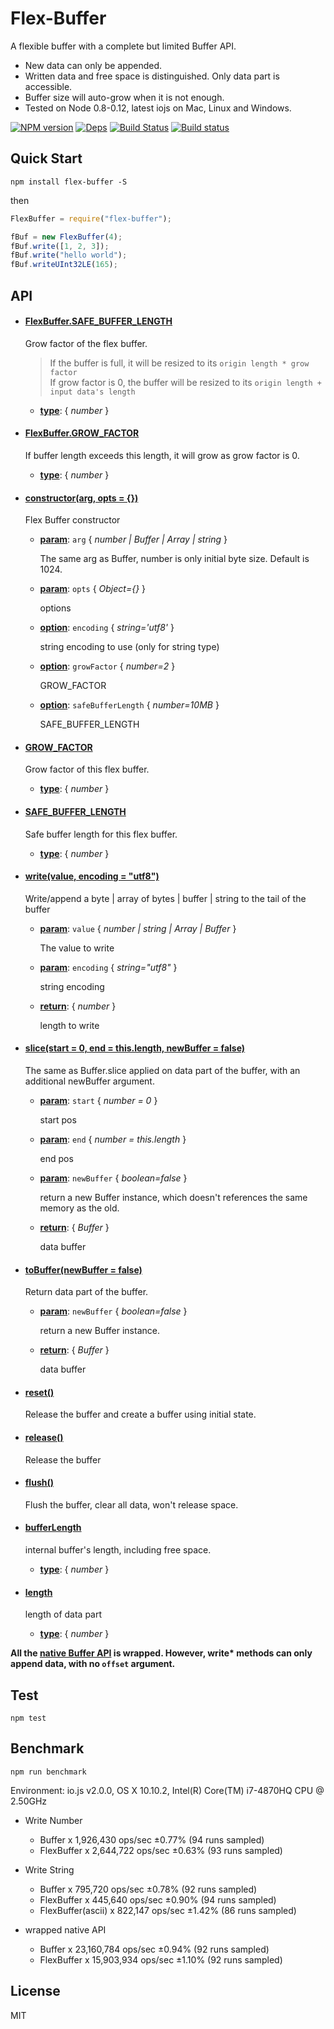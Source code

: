 Flex-Buffer
===================
A flexible buffer with a complete but limited Buffer API.
- New data can only be appended.
- Written data and free space is distinguished. Only data part is accessible.
- Buffer size will auto-grow when it is not enough.
- Tested on Node 0.8-0.12, latest iojs on Mac, Linux and Windows.

[![NPM version](https://badge.fury.io/js/flex-buffer.svg)](https://www.npmjs.com/package/flex-buffer)
[![Deps](https://david-dm.org/dracupid/flex-buffer.svg?style=flat)](https://david-dm.org/dracupid/flex-buffer)
[![Build Status](https://travis-ci.org/dracupid/flex-buffer.svg)](https://travis-ci.org/dracupid/flex-buffer)
[![Build status](https://ci.appveyor.com/api/projects/status/github/dracupid/flex-buffer?svg=true)](https://ci.appveyor.com/project/dracupid/flex-buffer)


## Quick Start
```
npm install flex-buffer -S
```
then
```javascript
FlexBuffer = require("flex-buffer");

fBuf = new FlexBuffer(4);
fBuf.write([1, 2, 3]);
fBuf.write("hello world");
fBuf.writeUInt32LE(165);
```

## API


- #### <a href="./src/index.coffee?source#L11" target="_blank"><b>FlexBuffer.SAFE\_BUFFER_LENGTH</b></a>
  Grow factor of the flex buffer. </br>
  > If the buffer is full, it will be resized to its `origin length * grow factor` <br/>
  > If grow factor is 0, the buffer will be resized to its `origin length + input data's length`

  - **<u>type</u>**: { _number_ }

- #### <a href="./src/index.coffee?source#L18" target="_blank"><b>FlexBuffer.GROW\_FACTOR</b></a>
  If buffer length exceeds this length, it will grow as grow factor is 0.

  - **<u>type</u>**: { _number_ }

- #### <a href="./src/index.coffee?source#L28" target="_blank"><b>constructor(arg, opts = {})</b></a>
  Flex Buffer constructor

  - **<u>param</u>**: `arg` { _number | Buffer | Array | string_ }

    The same arg as Buffer, number is only initial byte size. Default is 1024.

  - **<u>param</u>**: `opts` { _Object={}_ }

    options

  - **<u>option</u>**: `encoding` { _string='utf8'_ }

    string encoding to use (only for string type)

  - **<u>option</u>**: `growFactor` { _number=2_ }

    GROW_FACTOR

  - **<u>option</u>**: `safeBufferLength` { _number=10MB_ }

    SAFE_BUFFER_LENGTH

- #### <a href="./src/index.coffee?source#L44" target="_blank"><b>GROW\_FACTOR</b></a>
  Grow factor of this flex buffer.

  - **<u>type</u>**: { _number_ }

- #### <a href="./src/index.coffee?source#L50" target="_blank"><b>SAFE\_BUFFER_LENGTH</b></a>
  Safe buffer length for this flex buffer.

  - **<u>type</u>**: { _number_ }

- #### <a href="./src/index.coffee?source#L127" target="_blank"><b>write(value, encoding = "utf8")</b></a>
  Write/append a byte | array of bytes | buffer | string to the tail of the buffer

  - **<u>param</u>**: `value` { _number | string | Array | Buffer_ }

    The value to write

  - **<u>param</u>**: `encoding` { _string="utf8"_ }

    string encoding

  - **<u>return</u>**: { _number_ }

    length to write

- #### <a href="./src/index.coffee?source#L146" target="_blank"><b>slice(start =  0, end =  this.length, newBuffer = false)</b></a>
  The same as Buffer.slice applied on data part of the buffer, with an additional newBuffer argument.

  - **<u>param</u>**: `start` { _number = 0_ }

    start pos

  - **<u>param</u>**: `end` { _number = this.length_ }

    end pos

  - **<u>param</u>**: `newBuffer` { _boolean=false_ }

    return a new Buffer instance, which doesn't references the same memory as the old.

  - **<u>return</u>**: { _Buffer_ }

    data buffer

- #### <a href="./src/index.coffee?source#L155" target="_blank"><b>toBuffer(newBuffer = false)</b></a>
  Return data part of the buffer.

  - **<u>param</u>**: `newBuffer` { _boolean=false_ }

    return a new Buffer instance.

  - **<u>return</u>**: { _Buffer_ }

    data buffer

- #### <a href="./src/index.coffee?source#L174" target="_blank"><b>reset()</b></a>
  Release the buffer and create a buffer using initial state.

- #### <a href="./src/index.coffee?source#L183" target="_blank"><b>release()</b></a>
  Release the buffer

- #### <a href="./src/index.coffee?source#L191" target="_blank"><b>flush()</b></a>
  Flush the buffer, clear all data, won't release space.

- #### <a href="./src/index.coffee?source#L199" target="_blank"><b>bufferLength</b></a>
  internal buffer's length, including free space.

  - **<u>type</u>**: { _number_ }

- #### <a href="./src/index.coffee?source#L205" target="_blank"><b>length</b></a>
  length of data part

  - **<u>type</u>**: { _number_ }



__All the [native Buffer API](https://iojs.org/api/buffer.html) is wrapped. However, write* methods can only append data, with no `offset` argument.__

## Test
```
npm test
```

## Benchmark
```
npm run benchmark
```

Environment: io.js v2.0.0, OS X 10.10.2, Intel(R) Core(TM) i7-4870HQ CPU @ 2.50GHz

- Write Number
    - Buffer x 1,926,430 ops/sec ±0.77% (94 runs sampled)
    - FlexBuffer x 2,644,722 ops/sec ±0.63% (93 runs sampled)

- Write String
    - Buffer x 795,720 ops/sec ±0.78% (92 runs sampled)
    - FlexBuffer x 445,640 ops/sec ±0.90% (94 runs sampled)
    - FlexBuffer(ascii) x 822,147 ops/sec ±1.42% (86 runs sampled)

- wrapped native API
    - Buffer x 23,160,784 ops/sec ±0.94% (92 runs sampled)
    - FlexBuffer x 15,903,934 ops/sec ±1.10% (92 runs sampled)

## License
MIT
